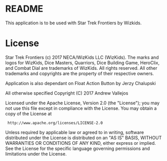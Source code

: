 # README

This application is to be used with Star Trek Frontiers by Wizkids. 

# License

Star Trek Frontiers (c) 2017 NECA/WizKids LLC (WizKids). The marks and logos for WizKids, Dice Masters, Quarriors, Dice Building Game,
HeroClix, and Combat Dial are trademarks of WizKids. All rights reserved. 
All other trademarks and copyrights are the property of their respective owners.

Application is also dependant on Float Action Button by Jerzy Chalupski

All otherwise specified Copyright (C) 2017 Andrew Vallejos

Licensed under the Apache License, Version 2.0 (the "License");
you may not use this file except in compliance with the License.
You may obtain a copy of the License at

     http://www.apache.org/licenses/LICENSE-2.0

Unless required by applicable law or agreed to in writing, software
distributed under the License is distributed on an "AS IS" BASIS,
WITHOUT WARRANTIES OR CONDITIONS OF ANY KIND, either express or implied.
See the License for the specific language governing permissions and
limitations under the License.

